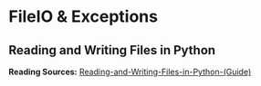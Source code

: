 # FileIO & Exceptions 

## Reading and Writing Files in Python
















**Reading Sources:** [Reading-and-Writing-Files-in-Python-(Guide)](https://realpython.com/read-write-files-python/)